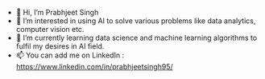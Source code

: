 - 👋 Hi, I’m Prabhjeet Singh
- 👀 I’m interested in using AI to solve various problems like data analytics, computer vision etc.
- 🌱 I’m currently learning data science and machine learning algorithms to fulfil my desires in AI field.
- 📫 You can add me on LinkedIn : https://www.linkedin.com/in/prabhjeetsingh95/

<!---
prabhjeetsinghk/prabhjeetsinghk is a ✨ special ✨ repository because its `README.md` (this file) appears on your GitHub profile.
You can click the Preview link to take a look at your changes.
--->
